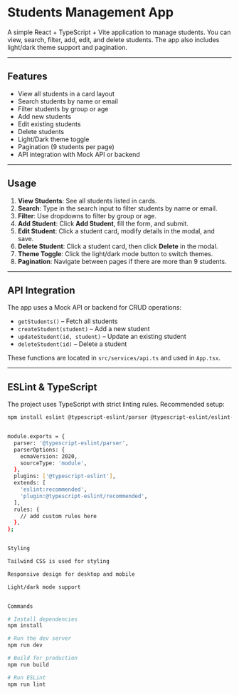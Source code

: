 # Students Management App

A simple React + TypeScript + Vite application to manage students. You can view, search, filter, add, edit, and delete students. The app also includes light/dark theme support and pagination.

---

## Features

- View all students in a card layout
- Search students by name or email
- Filter students by group or age
- Add new students
- Edit existing students
- Delete students
- Light/Dark theme toggle
- Pagination (9 students per page)
- API integration with Mock API or backend

---

## Usage

1. **View Students**: See all students listed in cards.
2. **Search**: Type in the search input to filter students by name or email.
3. **Filter**: Use dropdowns to filter by group or age.
4. **Add Student**: Click **Add Student**, fill the form, and submit.
5. **Edit Student**: Click a student card, modify details in the modal, and save.
6. **Delete Student**: Click a student card, then click **Delete** in the modal.
7. **Theme Toggle**: Click the light/dark mode button to switch themes.
8. **Pagination**: Navigate between pages if there are more than 9 students.

---

## API Integration

The app uses a Mock API or backend for CRUD operations:

- `getStudents()` – Fetch all students  
- `createStudent(student)` – Add a new student  
- `updateStudent(id, student)` – Update an existing student  
- `deleteStudent(id)` – Delete a student  

These functions are located in `src/services/api.ts` and used in `App.tsx`.

---

## ESLint & TypeScript

The project uses TypeScript with strict linting rules. Recommended setup:

```bash
npm install eslint @typescript-eslint/parser @typescript-eslint/eslint-plugin --save-dev


module.exports = {
  parser: '@typescript-eslint/parser',
  parserOptions: {
    ecmaVersion: 2020,
    sourceType: 'module',
  },
  plugins: ['@typescript-eslint'],
  extends: [
    'eslint:recommended',
    'plugin:@typescript-eslint/recommended',
  ],
  rules: {
    // add custom rules here
  },
};


Styling

Tailwind CSS is used for styling

Responsive design for desktop and mobile

Light/dark mode support


Commands 

# Install dependencies
npm install

# Run the dev server
npm run dev

# Build for production
npm run build

# Run ESLint
npm run lint
